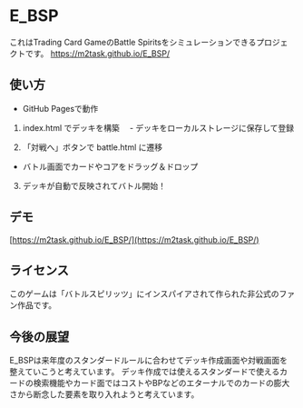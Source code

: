# E_BSP
これはTrading Card GameのBattle Spiritsをシミュレーションできるプロジェクトです。
https://m2task.github.io/E_BSP/

## 使い方
- GitHub Pagesで動作

1. index.html でデッキを構築
　- デッキをローカルストレージに保存して登録
   
2. 「対戦へ」ボタンで battle.html に遷移
  - バトル画面でカードやコアをドラッグ＆ドロップ

3. デッキが自動で反映されてバトル開始！

## デモ
[https://m2task.github.io/E_BSP/](https://m2task.github.io/E_BSP/)

## ライセンス
このゲームは「バトルスピリッツ」にインスパイアされて作られた非公式のファン作品です。

## 今後の展望
E_BSPは来年度のスタンダードルールに合わせてデッキ作成画面や対戦画面を整えていこうと考えています。
デッキ作成では使えるスタンダードで使えるカードの検索機能やカード面ではコストやBPなどのエターナルでのカードの膨大さから断念した要素を取り入れようと考えています。

